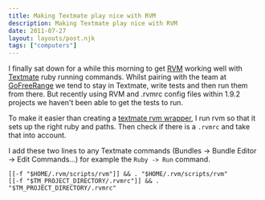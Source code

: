 ```yaml
---
title: Making Textmate play nice with RVM
description: Making Textmate play nice with RVM
date: 2011-07-27
layout: layouts/post.njk
tags: ["computers"]
---
```

I finally sat down for a while this morning to get [RVM](https://rvm.beginrescueend.com/) working well with [Textmate](http://macromates.com/) ruby running commands. Whilst pairing with the team at [GoFreeRange](http://gofreerange.com) we tend to stay in Textmate, write tests and then run them from there. But recently using RVM and .rvmrc config files within 1.9.2 projects we haven't been able to get the tests to run.

To make it easier than creating a [textmate rvm wrapper](https://rvm.beginrescueend.com/integration/textmate/), I run rvm so that it sets up the right ruby and paths. Then check if there is a `.rvmrc` and take that into account.

I add these two lines to any Textmate commands (Bundles -\> Bundle Editor -\> Edit Commands...) for example the `Ruby -> Run` command.

    [[-f "$HOME/.rvm/scripts/rvm"]] && . "$HOME/.rvm/scripts/rvm"
    [[-f "$TM_PROJECT_DIRECTORY/.rvmrc"]] && . "$TM_PROJECT_DIRECTORY/.rvmrc"

